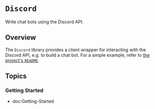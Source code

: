 # ``Discord``

Write chat bots using the Discord API.

## Overview

The `Discord` library provides a client wrapper for interacting with the Discord API, e.g. to build a chat bot. For a simple example, refer to [the project's `README`](https://github.com/fwcd/swift-discord#example).

## Topics

### Getting Started

- doc:Getting-Started
